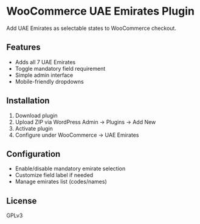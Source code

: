 # WooCommerce UAE Emirates Plugin

Add UAE Emirates as selectable states to WooCommerce checkout.

## Features
- Adds all 7 UAE Emirates
- Toggle mandatory field requirement
- Simple admin interface
- Mobile-friendly dropdowns

## Installation
1. Download plugin
2. Upload ZIP via WordPress Admin → Plugins → Add New
3. Activate plugin
4. Configure under WooCommerce → UAE Emirates

## Configuration
- Enable/disable mandatory emirate selection
- Customize field label if needed
- Manage emirates list (codes/names)

## License
GPLv3
